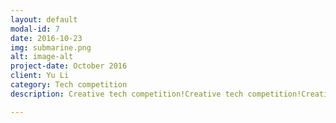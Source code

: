 ```yaml
---
layout: default
modal-id: 7
date: 2016-10-23
img: submarine.png
alt: image-alt
project-date: October 2016
client: Yu Li
category: Tech competition
description: Creative tech competition!Creative tech competition!Creative tech competition!Creative tech competition!Creative tech competition!Creative tech competition!Creative tech competition!Creative tech competition!Creative tech competition!Creative tech competition!

---
```

